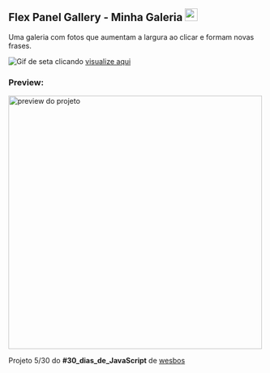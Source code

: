 <h2>Flex Panel Gallery - Minha Galeria <img src="https://cdn.glitch.com/5e6819bf-0707-4f13-ba4b-a25a27b3688e%2Ficon.jpg?v=1605145019488" width="25" height="25"></h2>

<p>Uma galeria com fotos que aumentam a largura ao clicar e formam novas frases.</p>

![Gif de seta clicando](https://cdn.glitch.com/5e6819bf-0707-4f13-ba4b-a25a27b3688e%2Fpicasion.com_2f865f2b12941c33396e4a0791f18d1e.gif?v=1604686274181) [visualize aqui](https://maluhcosta.github.io/javascript30/05-FlexPanelGallery/)

### Preview:
<img src="https://cdn.glitch.com/5e6819bf-0707-4f13-ba4b-a25a27b3688e%2FScreenshot_2.png?v=1605145018008" width="500px" alt="preview do projeto">

Projeto 5/30 do **#30_dias_de_JavaScript** de [wesbos](https://github.com/wesbos) 